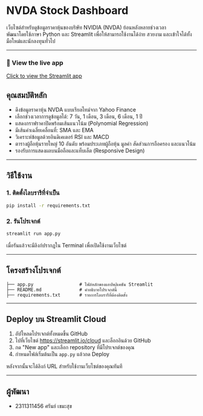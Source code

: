 # NVDA Stock Dashboard

เว็บไซต์สำหรับดูข้อมูลราคาหุ้นของบริษัท NVIDIA (NVDA) ย้อนหลังหลายช่วงเวลา  
พัฒนาโดยใช้ภาษา Python และ Streamlit เพื่อให้สามารถใช้งานได้ง่าย สวยงาม และเข้าใจได้ทั้งมือใหม่และนักลงทุนทั่วไป

---

### 🔗 View the live app
[Click to view the Streamlit app](https://tni-ndr-2311311456-qvktxhfxslhqifv3ub8por.streamlit.app/)

## คุณสมบัติหลัก

- ดึงข้อมูลราคาหุ้น NVDA แบบเรียลไทม์จาก Yahoo Finance
- เลือกช่วงเวลาการดูข้อมูลได้: 7 วัน, 1 เดือน, 3 เดือน, 6 เดือน, 1 ปี
- แสดงกราฟราคาปิดพร้อมเส้นแนวโน้ม (Polynomial Regression)
- มีเส้นค่าเฉลี่ยเคลื่อนที่: SMA และ EMA
- วิเคราะห์ข้อมูลด้วยอินดิเคเตอร์ RSI และ MACD
- ตารางผู้ถือหุ้นรายใหญ่ 10 อันดับ พร้อมประเภทผู้ถือหุ้น มูลค่า สัดส่วนการถือครอง และแนวโน้ม
- รองรับการแสดงผลบนมือถือและแท็บเล็ต (Responsive Design) 

---

## วิธีใช้งาน

### 1. ติดตั้งไลบรารีที่จำเป็น

```bash
pip install -r requirements.txt
```

### 2. รันโปรเจกต์

```bash
streamlit run app.py
```

เมื่อรันแล้วจะมีลิงก์ปรากฏใน Terminal เพื่อเปิดใช้งานเว็บไซต์

---

## โครงสร้างโปรเจกต์

```
├── app.py                 # ไฟล์หลักของแอปพลิเคชัน Streamlit
├── README.md              # คำอธิบายโปรเจกต์นี้
├── requirements.txt       # รายการไลบรารีที่ต้องติดตั้ง
```

---

## Deploy บน Streamlit Cloud

1. อัปโหลดโปรเจกต์ทั้งหมดขึ้น GitHub
2. ไปที่เว็บไซต์ https://streamlit.io/cloud และล็อกอินด้วย GitHub
3. กด "New app" และเลือก repository ที่มีโปรเจกต์ของคุณ
4. กำหนดไฟล์เริ่มต้นเป็น `app.py` แล้วกด Deploy

หลังจากนั้นจะได้ลิงก์ URL สำหรับใช้งานเว็บไซต์ของคุณทันที

---

## ผู้พัฒนา

- 2311311456 ศรันย์ เขมะสุข
